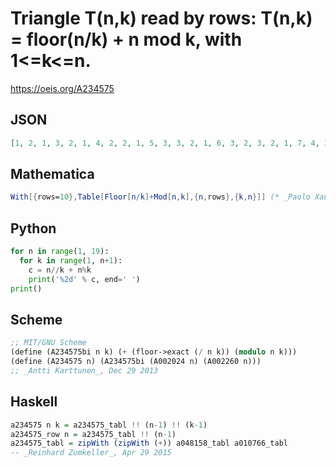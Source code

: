 # Triangle T\(n,k\) read by rows: T\(n,k\) \= floor\(n/k\) \+ n mod k, with 1<\=k<\=n\.
https://oeis.org/A234575
## JSON
```JSON
[1, 2, 1, 3, 2, 1, 4, 2, 2, 1, 5, 3, 3, 2, 1, 6, 3, 2, 3, 2, 1, 7, 4, 3, 4, 3, 2, 1, 8, 4, 4, 2, 4, 3, 2, 1, 9, 5, 3, 3, 5, 4, 3, 2, 1, 10, 5, 4, 4, 2, 5, 4, 3, 2, 1, 11, 6, 5, 5, 3, 6, 5, 4, 3, 2, 1, 12, 6, 4, 3, 4, 2, 6, 5, 4, 3, 2, 1, 13, 7, 5, 4, 5, 3, 7, 6, 5]
```
## Mathematica
```Mathematica
With[{rows=10},Table[Floor[n/k]+Mod[n,k],{n,rows},{k,n}]] (* _Paolo Xausa_, Sep 26 2023 *)
```
## Python
```Python
for n in range(1, 19):
  for k in range(1, n+1):
    c = n//k + n%k
    print('%2d' % c, end=' ')
print()
```
## Scheme
```Scheme
;; MIT/GNU Scheme
(define (A234575bi n k) (+ (floor->exact (/ n k)) (modulo n k)))
(define (A234575 n) (A234575bi (A002024 n) (A002260 n)))
;; _Antti Karttunen_, Dec 29 2013
```
## Haskell
```Haskell
a234575 n k = a234575_tabl !! (n-1) !! (k-1)
a234575_row n = a234575_tabl !! (n-1)
a234575_tabl = zipWith (zipWith (+)) a048158_tabl a010766_tabl
-- _Reinhard Zumkeller_, Apr 29 2015
```

